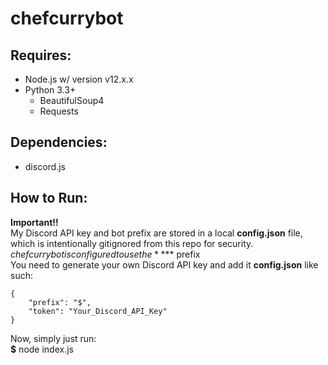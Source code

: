 # chefcurrybot
## Requires: 
  * Node.js w/ version v12.x.x
  * Python 3.3+
    * BeautifulSoup4
    * Requests
## Dependencies:
  * discord.js

## How to Run:
  **Important!!**   
  My Discord API key and bot prefix are stored in a local **config.json** file, which is intentionally gitignored from this repo for security.
  $chefcurrybot is configured to use the **$** prefix  
  You need to generate your own Discord API key and add it **config.json** like such:  
  ```
  {   
      "prefix": "$",  
      "token": "Your_Discord_API_Key"     
  } 
  ```
    
  Now, simply just run:  
  **$** node index.js
  
